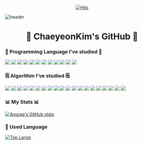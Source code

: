 <div align=center>
  
[![Hits](https://hits.seeyoufarm.com/api/count/incr/badge.svg?url=https%3A%2F%2Fgithub.com%2Fchaeyeonkim0223&count_bg=%2379C83D&title_bg=%23555555&icon=coveralls.svg&icon_color=%23E7E7E7&title=hits&edge_flat=false)](https://hits.seeyoufarm.com)
  
</div>

![header](https://capsule-render.vercel.app/api?type=waving&text=Chaeyaon's&height=170)
<h1 align="center">📑 ChaeyeonKim's GitHub 📑</h1>

<h3>💯 Programming Language I've studied 💯</h3>

<img src="https://img.shields.io/badge/Java-007396?style=flat-square&logo=Java&logoColor=white"/></a> <img src="https://img.shields.io/badge/HTML5-E34F26?style=flat-square&logo=HTML5&logoColor=white"/></a> <img src="https://img.shields.io/badge/CSS3-1572B6?style=flat-square&logo=CSS3&logoColor=white"/></a> <img src="https://img.shields.io/badge/JavaScript-F7DF1E?style=flat-square&logo=JavaScript&logoColor=black"/></a> <img src="https://img.shields.io/badge/Spring-6DB33F?style=flat-square&logo=Spring&logoColor=white"/></a>
<img src="https://img.shields.io/badge/jQuery-0769AD?style=flat-square&logo=jQuery&logoColor=white"/></a> <img src="https://img.shields.io/badge/MySQL-FFA200?style=flat-square&logo=MySQL&logoColor=black"/></a> <img src="https://img.shields.io/badge/Node.js-339933?style=flat-square&logo=Node.js&logoColor=white"/></a> <img src="https://img.shields.io/badge/Postman-FF6C37?style=flat-square&logo=Postman&logoColor=white"/></a> <img src="https://img.shields.io/badge/C-A8B9CC?style=flat-square&logo=C&logoColor=black"/></a> <img src="https://img.shields.io/badge/Bootstrap-7952B3?style=flat-square&logo=Bootstrap&logoColor=white"/></a> <img src="https://img.shields.io/badge/Vue.js-4fc08d?style=flat-square&logo=Vue.js&logoColor=white"/></a>

### 🗒 Algorithm I've studied 🗒

<img src="https://img.shields.io/badge/BFS-5468FF?style=flat-square&logo=&logoColor=white"/></a> <img src="https://img.shields.io/badge/DFS-6AA127?style=flat-square&logo=&logoColor=white"/></a> <img src="https://img.shields.io/badge/Permutation-ffe01b?style=flat-square&logo=&logoColor=white"/></a> <img src="https://img.shields.io/badge/Combination-6afdef?style=flat-square&logo=&logoColor=white"/></a> <img src="https://img.shields.io/badge/PowerSet-0e353d?style=flat-square&logo=&logoColor=white"/></a> <img src="https://img.shields.io/badge/Stack-ff7700?style=flat-square&logo=&logoColor=white"/></a> <img src="https://img.shields.io/badge/Queue-ff160b?style=flat-square&logo=&logoColor=white"/></a> <img src="https://img.shields.io/badge/Tree-7e4dd2?style=flat-square&logo=&logoColor=white"/></a>
<img src="https://img.shields.io/badge/Priority Queue-064f8c?style=flat-square&logo=&logoColor=white"/></a> <img src="https://img.shields.io/badge/BruteForce-199900?style=flat-square&logo=&logoColor=white"/></a> <img src="https://img.shields.io/badge/List-fece00?style=flat-square&logo=&logoColor=white"/></a> <img src="https://img.shields.io/badge/Greedy-ffa200?style=flat-square&logo=&logoColor=white"/></a> <img src="https://img.shields.io/badge/BackTracking-e10098?style=flat-square&logo=&logoColor=white"/></a> <img src="https://img.shields.io/badge/Graph-0078d4?style=flat-square&logo=&logoColor=white"/></a> <img src="https://img.shields.io/badge/Prim-36566f?style=flat-square&logo=&logoColor=white"/></a>
<img src="https://img.shields.io/badge/Kruskal-b366f6?style=flat-square&logo=&logoColor=white"/></a> <img src="https://img.shields.io/badge/MST-f9ab00?style=flat-square&logo=&logoColor=white"/></a> <img src="https://img.shields.io/badge/Dijkstra-00b2ff?style=flat-square&logo=&logoColor=white"/></a> <img src="https://img.shields.io/badge/DP-003b57?style=flat-square&logo=&logoColor=white"/></a> <img src="https://img.shields.io/badge/BitMask-007722?style=flat-square&logo=&logoColor=white"/></a>

### 📊 My Stats 📊

[![Anurag's GitHub stats](https://github-readme-stats.vercel.app/api?username=chaeyeonkim0223&show_icons=true&theme=tokyonight)](https://github.com/anuraghazra/github-readme-stats)

### 🧾 Used Language

[![Top Langs](https://github-readme-stats.vercel.app/api/top-langs/?username=chaeyeonkim0223&layout=compact)](https://github.com/anuraghazra/github-readme-stats)

<!--
**chaeyeonkim0223/chaeyeonkim0223** is a ✨ _special_ ✨ repository because its `README.md` (this file) appears on your GitHub profile.

Here are some ideas to get you started:

- 🔭 I’m currently working on ...
- 🌱 I’m currently learning ...
- 👯 I’m looking to collaborate on ...
- 🤔 I’m looking for help with ...
- 💬 Ask me about ...
- 📫 How to reach me: ...
- 😄 Pronouns: ...
- ⚡ Fun fact: ...
-->
